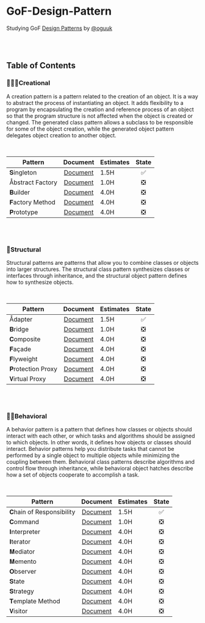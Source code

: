 # GoF-Design-Pattern
Studying GoF [Design Patterns](http://principles-wiki.net/collections:gof_patterns) by [@oguuk](https://github.com/oguuk)  

<br/><br/>


## Table of Contents

### 👨🏻‍🎨Creational
A creation pattern is a pattern related to the creation of an object. It is a way to abstract the process of instantiating an object. It adds flexibility to a program by encapsulating the creation and reference process of an object so that the program structure is not affected when the object is created or changed. The generated class pattern allows a subclass to be responsible for some of the object creation, while the generated object pattern delegates object creation to another object.

<br/>

|Pattern|Document|Estimates|State|
|---|:---:|---|:---:|
|𝐒ingleton|[Document](https://github.com/oguuk/GoF-Design-Pattern/blob/document/singleton/singleton.md)|1.5H|✅|
|Åbstract Factory|[Document](https://github.com/oguuk/GoF-Design-Pattern/blob/document/singleton/singleton.md)|1.0H|❎|
|𝐁uilder|[Document](https://github.com/oguuk/GoF-Design-Pattern/blob/document/singleton/singleton.md)|4.0H|❎|
|𝐅actory Method|[Document](https://github.com/oguuk/GoF-Design-Pattern/blob/document/singleton/singleton.md)|4.0H|❎|
|𝐏rototype|[Document](https://github.com/oguuk/GoF-Design-Pattern/blob/document/singleton/singleton.md)|4.0H|❎|

<br/><br/>

### 🧬Structural
Structural patterns are patterns that allow you to combine classes or objects into larger structures. The structural class pattern synthesizes classes or interfaces through inheritance, and the structural object pattern defines how to synthesize objects.

<br/>

|Pattern|Document|Estimates|State|
|---|:---:|---|:---:|
|Ådapter|[Document](https://github.com/oguuk/GoF-Design-Pattern/blob/document/singleton/singleton.md)|1.5H|✅|
|𝐁ridge|[Document](https://github.com/oguuk/GoF-Design-Pattern/blob/document/singleton/singleton.md)|1.0H|❎|
|𝐂omposite|[Document](https://github.com/oguuk/GoF-Design-Pattern/blob/document/singleton/singleton.md)|4.0H|❎|
|𝐅açade|[Document](https://github.com/oguuk/GoF-Design-Pattern/blob/document/singleton/singleton.md)|4.0H|❎|
|𝐅lyweight|[Document](https://github.com/oguuk/GoF-Design-Pattern/blob/document/singleton/singleton.md)|4.0H|❎|
|𝐏rotection Proxy|[Document](https://github.com/oguuk/GoF-Design-Pattern/blob/document/singleton/singleton.md)|4.0H|❎|
|𝐕irtual Proxy|[Document](https://github.com/oguuk/GoF-Design-Pattern/blob/document/singleton/singleton.md)|4.0H|❎|  
  
<br/><br/>

### 🤸🏻Behavioral
A behavior pattern is a pattern that defines how classes or objects should interact with each other, or which tasks and algorithms should be assigned to which objects. In other words, it defines how objects or classes should interact. Behavior patterns help you distribute tasks that cannot be performed by a single object to multiple objects while minimizing the coupling between them. Behavioral class patterns describe algorithms and control flow through inheritance, while behavioral object hatches describe how a set of objects cooperate to accomplish a task.

<br/>

|Pattern|Document|Estimates|State|
|---|:---:|---|:---:|
|𝐂hain of Responsibility|[Document](https://github.com/oguuk/GoF-Design-Pattern/blob/document/singleton/singleton.md)|1.5H|✅|
|𝐂ommand|[Document](https://github.com/oguuk/GoF-Design-Pattern/blob/document/singleton/singleton.md)|1.0H|❎|
|𝐈nterpreter|[Document](https://github.com/oguuk/GoF-Design-Pattern/blob/document/singleton/singleton.md)|4.0H|❎|
|𝐈terator|[Document](https://github.com/oguuk/GoF-Design-Pattern/blob/document/singleton/singleton.md)|4.0H|❎|
|𝐌ediator|[Document](https://github.com/oguuk/GoF-Design-Pattern/blob/document/singleton/singleton.md)|4.0H|❎|
|𝐌emento|[Document](https://github.com/oguuk/GoF-Design-Pattern/blob/document/singleton/singleton.md)|4.0H|❎|
|𝐎bserver|[Document](https://github.com/oguuk/GoF-Design-Pattern/blob/document/singleton/singleton.md)|4.0H|❎|
|𝐒tate|[Document](https://github.com/oguuk/GoF-Design-Pattern/blob/document/singleton/singleton.md)|4.0H|❎|
|𝐒trategy|[Document](https://github.com/oguuk/GoF-Design-Pattern/blob/document/singleton/singleton.md)|4.0H|❎|
|𝐓emplate Method|[Document](https://github.com/oguuk/GoF-Design-Pattern/blob/document/singleton/singleton.md)|4.0H|❎|
|𝐕isitor|[Document](https://github.com/oguuk/GoF-Design-Pattern/blob/document/singleton/singleton.md)|4.0H|❎|

